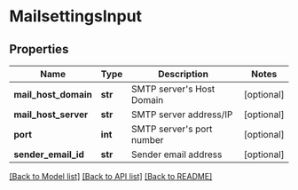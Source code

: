 # MailsettingsInput

## Properties
Name | Type | Description | Notes
------------ | ------------- | ------------- | -------------
**mail_host_domain** | **str** | SMTP server&#39;s Host Domain | [optional] 
**mail_host_server** | **str** | SMTP server address/IP | [optional] 
**port** | **int** | SMTP server&#39;s port number | [optional] 
**sender_email_id** | **str** | Sender email address | [optional] 

[[Back to Model list]](../README.md#documentation-for-models) [[Back to API list]](../README.md#documentation-for-api-endpoints) [[Back to README]](../README.md)


